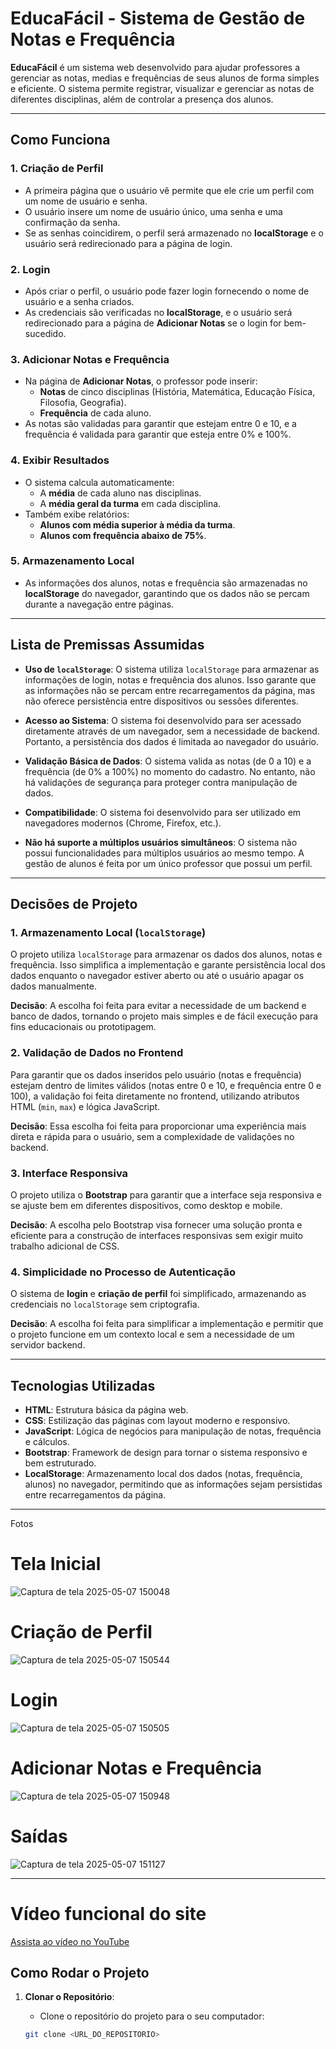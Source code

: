 # EducaFácil - Sistema de Gestão de Notas e Frequência

**EducaFácil** é um sistema web desenvolvido para ajudar professores a gerenciar as notas, medias e frequências de seus alunos de forma simples e eficiente. O sistema permite registrar, visualizar e gerenciar as notas de diferentes disciplinas, além de controlar a presença dos alunos.

---

## Como Funciona

### 1. **Criação de Perfil**
   - A primeira página que o usuário vê permite que ele crie um perfil com um nome de usuário e senha.
   - O usuário insere um nome de usuário único, uma senha e uma confirmação da senha.
   - Se as senhas coincidirem, o perfil será armazenado no **localStorage** e o usuário será redirecionado para a página de login.

### 2. **Login**
   - Após criar o perfil, o usuário pode fazer login fornecendo o nome de usuário e a senha criados.
   - As credenciais são verificadas no **localStorage**, e o usuário será redirecionado para a página de **Adicionar Notas** se o login for bem-sucedido.

### 3. **Adicionar Notas e Frequência**
   - Na página de **Adicionar Notas**, o professor pode inserir:
     - **Notas** de cinco disciplinas (História, Matemática, Educação Física, Filosofia, Geografia).
     - **Frequência** de cada aluno.
   - As notas são validadas para garantir que estejam entre 0 e 10, e a frequência é validada para garantir que esteja entre 0% e 100%.

### 4. **Exibir Resultados**
   - O sistema calcula automaticamente:
     - A **média** de cada aluno nas disciplinas.
     - A **média geral da turma** em cada disciplina.
   - Também exibe relatórios:
     - **Alunos com média superior à média da turma**.
     - **Alunos com frequência abaixo de 75%**.

### 5. **Armazenamento Local**
   - As informações dos alunos, notas e frequência são armazenadas no **localStorage** do navegador, garantindo que os dados não se percam durante a navegação entre páginas.

---

## Lista de Premissas Assumidas

- **Uso de `localStorage`**: O sistema utiliza `localStorage` para armazenar as informações de login, notas e frequência dos alunos. Isso garante que as informações não se percam entre recarregamentos da página, mas não oferece persistência entre dispositivos ou sessões diferentes.

- **Acesso ao Sistema**: O sistema foi desenvolvido para ser acessado diretamente através de um navegador, sem a necessidade de backend. Portanto, a persistência dos dados é limitada ao navegador do usuário.

- **Validação Básica de Dados**: O sistema valida as notas (de 0 a 10) e a frequência (de 0% a 100%) no momento do cadastro. No entanto, não há validações de segurança para proteger contra manipulação de dados.

- **Compatibilidade**: O sistema foi desenvolvido para ser utilizado em navegadores modernos (Chrome, Firefox, etc.).

- **Não há suporte a múltiplos usuários simultâneos**: O sistema não possui funcionalidades para múltiplos usuários ao mesmo tempo. A gestão de alunos é feita por um único professor que possui um perfil.

---

## Decisões de Projeto

### 1. **Armazenamento Local (`localStorage`)**
O projeto utiliza `localStorage` para armazenar os dados dos alunos, notas e frequência. Isso simplifica a implementação e garante persistência local dos dados enquanto o navegador estiver aberto ou até o usuário apagar os dados manualmente.

**Decisão**: A escolha foi feita para evitar a necessidade de um backend e banco de dados, tornando o projeto mais simples e de fácil execução para fins educacionais ou prototipagem.

### 2. **Validação de Dados no Frontend**
Para garantir que os dados inseridos pelo usuário (notas e frequência) estejam dentro de limites válidos (notas entre 0 e 10, e frequência entre 0 e 100), a validação foi feita diretamente no frontend, utilizando atributos HTML (`min`, `max`) e lógica JavaScript.

**Decisão**: Essa escolha foi feita para proporcionar uma experiência mais direta e rápida para o usuário, sem a complexidade de validações no backend.

### 3. **Interface Responsiva**
O projeto utiliza o **Bootstrap** para garantir que a interface seja responsiva e se ajuste bem em diferentes dispositivos, como desktop e mobile.

**Decisão**: A escolha pelo Bootstrap visa fornecer uma solução pronta e eficiente para a construção de interfaces responsivas sem exigir muito trabalho adicional de CSS.

### 4. **Simplicidade no Processo de Autenticação**
O sistema de **login** e **criação de perfil** foi simplificado, armazenando as credenciais no `localStorage` sem criptografia.

**Decisão**: A escolha foi feita para simplificar a implementação e permitir que o projeto funcione em um contexto local e sem a necessidade de um servidor backend.

---

## Tecnologias Utilizadas

- **HTML**: Estrutura básica da página web.
- **CSS**: Estilização das páginas com layout moderno e responsivo.
- **JavaScript**: Lógica de negócios para manipulação de notas, frequência e cálculos.
- **Bootstrap**: Framework de design para tornar o sistema responsivo e bem estruturado.
- **LocalStorage**: Armazenamento local dos dados (notas, frequência, alunos) no navegador, permitindo que as informações sejam persistidas entre recarregamentos da página.
  
---
Fotos
# Tela Inicial
![Captura de tela 2025-05-07 150048](https://github.com/user-attachments/assets/2ee04f94-1640-48a1-b376-9ab21775239b)
# Criação de Perfil 
![Captura de tela 2025-05-07 150544](https://github.com/user-attachments/assets/ce1397b6-8b68-4db9-a5d2-94f13abc5654)
# Login
![Captura de tela 2025-05-07 150505](https://github.com/user-attachments/assets/eb636096-0db5-432a-84c9-7536b718fcf9)
# Adicionar Notas e Frequência
![Captura de tela 2025-05-07 150948](https://github.com/user-attachments/assets/322d21f8-dbd1-4052-920f-fb1eb33a0add)
# Saídas
![Captura de tela 2025-05-07 151127](https://github.com/user-attachments/assets/82c6d86e-c0bf-48b0-aa38-508d7366e6dd)

---
# Vídeo funcional do site
[Assista ao vídeo no YouTube](https://youtu.be/k49hA-HYdHY)

## Como Rodar o Projeto

1. **Clonar o Repositório**:
   - Clone o repositório do projeto para o seu computador:
   
   ```bash
   git clone <URL_DO_REPOSITORIO>
